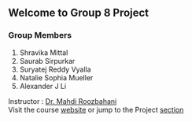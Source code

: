 ## Welcome to Group 8 Project

### Group Members
1. Shravika Mittal
2. Saurab Sirpurkar
3. Suryatej Reddy Vyalla
4. Natalie Sophia Mueller
5. Alexander J Li


Instructor : [Dr. Mahdi Roozbahani](https://www.cse.gatech.edu/people/mahdi-roozbahani) <br />
Visit the course [website](https://mahdi-roozbahani.github.io/CS46417641-fall2021/) or
jump to the Project [section](https://mahdi-roozbahani.github.io/CS46417641-fall2021/#project)

